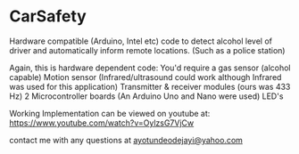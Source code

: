 # CarSafety
Hardware compatible (Arduino, Intel etc) code to detect alcohol level of driver and automatically inform remote locations. (Such as a police station)

Again, this is hardware dependent code:
You'd require a gas sensor (alcohol capable)
Motion sensor (Infrared/ultrasound could work although Infrared was used for this application)
Transmitter & receiver modules (ours was 433 Hz)
2 Microcontroller boards (An Arduino Uno and Nano were used)
LED's



Working Implementation can be viewed on youtube at:
https://www.youtube.com/watch?v=OylzsG7VjCw

contact me with any questions at
ayotundeodejayi@yahoo.com